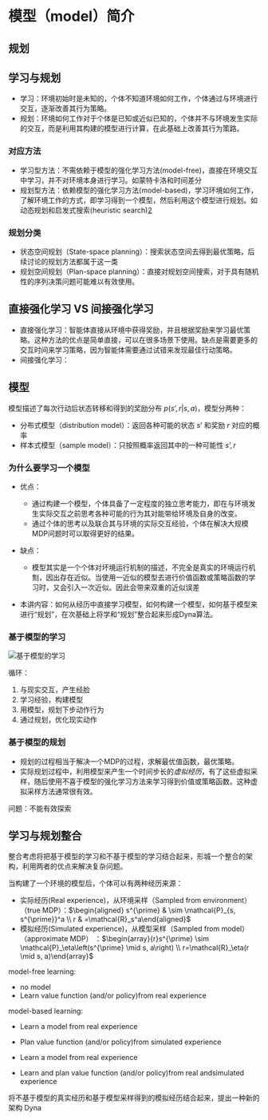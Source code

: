 

<!--
 * @version:
 * @Author:  StevenJokess（蔡舒起） https://github.com/StevenJokess
 * @Date: 2023-03-19 23:32:35
 * @LastEditors:  StevenJokess（蔡舒起） https://github.com/StevenJokess
 * @LastEditTime: 2023-03-21 19:18:33
 * @Description:
 * @Help me: 如有帮助，请赞助，失业3年了。![支付宝收款码](https://github.com/StevenJokess/d2rl/blob/master/img/%E6%94%B6.jpg)
 * @TODO::
 * @Reference:
-->
# 模型（model）简介

## 规划

## 学习与规划

- 学习：环境初始时是未知的，个体不知道环境如何工作，个体通过与环境进行交互，逐渐改善其行为策略。
- 规划：环境如何工作对于个体是已知或近似已知的，个体并不与环境发生实际的交互，而是利用其构建的模型进行计算，在此基础上改善其行为策路。

### 对应方法

- 学习型方法：不需依赖于模型的强化学习方法(model-free)，直接在环境交互中学习，并不对环境本身进行学习。如蒙特卡洛和时间差分
- 规划型方法：依赖模型的强化学习方法(model-based)，学习环境如何工作，了解环境工作的方式，即学习得到一个模型，然后利用这个模型进行规划。如动态规划和启发式搜索(heuristic search)[2]

### 规划分类

- 状态空间规划（State-space planning）：搜索状态空间去得到最优策略，后续讨论的规划方法都属于这一类
- 规划空间规划（Plan-space planning）：直接对规划空间搜索，对于具有随机性的序列决策问题可能难以有效使用。

## 直接强化学习 VS 间接强化学习

- 直接强化学习：智能体直接从环境中获得奖励，并且根据奖励来学习最优策略。这种方法的优点是简单直接，可以在很多场景下使用。缺点是需要更多的交互时间来学习策略，因为智能体需要通过试错来发现最佳行动策略。
- 间接强化学习：

## 模型

模型描述了每次行动后状态转移和得到的奖励分布 $p(s’, r|s, a)$，模型分两种：

- 分布式模型（distribution model）：返回各种可能的状态 $s’$ 和奖励 $r$ 对应的概率
- 样本式模型（sample model）：只按照概率返回其中的一种可能性 $s’, r$

### 为什么要学习一个模型

- 优点：
  - 通过构建一个模型，个体具备了一定程度的独立思考能力，即在与环境发生实际交互之前思考各种可能的行为其对能带给环境及自身的改变。
  - 通过个体的思考以及联合其与环境的实际交互经验，个体在解决大规模MDP问题时可以取得更好的结果。
- 缺点：
  - 模型其实是一个个体对坏境运行机制的描述，不完全是真实的环境运行机劁，因出存在近似。当使用一近似的模型去进行价值函数或策略函数的学习时，又会引入一次近似。因此会带来双重的近似误差

- 本讲内容：如何从经历中直接学习模型，如何构建一个模型，如何基于模型来进行“规划”，在次基础上将学和“规划”整合起来形成Dyna算法。

### 基于模型的学习

![基于模型的学习](../img/model_learning.png)

循环：

1. 与现实交互，产生经脸
2. 学习经验，构建模型
3. 用模型，规划下步动作行为
4. 通过规划，优化现实动作

### 基于模型的规划

- 规划的过程相当于解决一个MDP的过程，求解最优值函数，最优策略。
- 实际规划过程中，利用模型来产生一个时间步长的*虚拟经历*，有了这些虚拟采样，随后使用不喜于模型的强化学习方法来学习得到价值或策略函数。这种虚拟采样方法通常很有效。

问题：不能有效探索

## 学习与规划整合

整合考虑将把基于模型的学习和不基于模型的学习结合起来，形城一个整合的架构，利用两者的优点来解决复杂问题。

当构建了一个环境的模型后，个体可以有两种经历来源：

- 实际经历(Real experience)，从环境采样（Sampled from environment）（true MDP）：$\begin{aligned} s^{\prime} & \sim \mathcal{P}_{s, s^{\prime}}^a \\ r & =\mathcal{R}_s^a\end{aligned}$
- 模拟经历(Simulated experience)，从模型采样（Sampled from model）（approximate MDP） ：$\begin{array}{r}s^{\prime} \sim \mathcal{P}_\eta\left(s^{\prime} \mid s, a\right) \\ r=\mathcal{R}_\eta(r \mid s, a)\end{array}$

model-free learning:

- no model
- Learn value function (and/or policy)from real experience

model-based learning:

- Learn a model from real experience
- Plan value function (and/or policy)from simulated experience



- Learn a model from real experience
- Learn and plan value function (and/or policy)from real andsimulated experience

将不基于模型的真实经历和基于模型采样得到的模拟经历结合起来，提出一种新的架构 Dyna

[1]: https://www.bilibili.com/video/BV1HT411C78A?p=42&vd_source=bca0a3605754a98491958094024e5fe3
[2]: https://zhuanlan.zhihu.com/p/37898383
